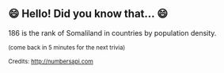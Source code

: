 ## :smile: Hello! Did you know that... :smile:
186 is the rank of Somaliland in countries by population density.

<sup>(come back in 5 minutes for the next trivia)</sup>


<sup>Credits: http://numbersapi.com</sup>
